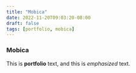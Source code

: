 ```yaml
---
title: "Mobica"
date: 2022-11-20T09:03:20-08:00
draft: false
tags: [portfolio, mobica]
---
```

### Mobica

This is **portfolio** text, and this is *emphasized* text.